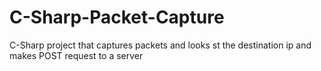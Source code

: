 # C-Sharp-Packet-Capture
C-Sharp project that captures packets and looks st the destination ip and makes POST request to a server
